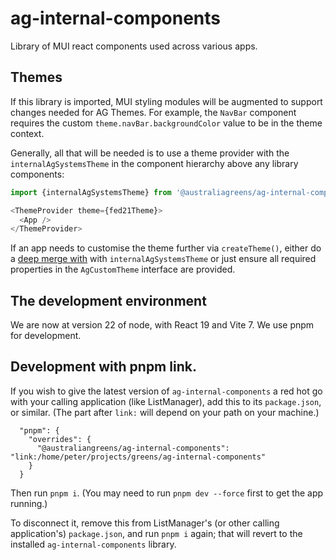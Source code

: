# ag-internal-components

Library of MUI react components used across various apps.

## Themes

If this library is imported, MUI styling modules will be augmented to support
changes needed for AG Themes. For example, the `NavBar` component requires the
custom `theme.navBar.backgroundColor` value to be in the theme context.

Generally, all that will be needed is to use a theme provider with the
`internalAgSystemsTheme` in the component hierarchy above any library
components:

```ts
import {internalAgSystemsTheme} from '@australiagreens/ag-internal-components';

<ThemeProvider theme={fed21Theme}>
  <App />
</ThemeProvider>
```

If an app needs to customise the theme further via `createTheme()`, either do a
[deep merge
with](https://mui.com/material-ui/customization/theming/#createtheme-options-args-theme)
with `internalAgSystemsTheme` or just ensure all required properties in the
`AgCustomTheme` interface are provided.

## The development environment

We are now at version 22 of node, with React 19 and Vite 7. We use pnpm for
development.

## Development with pnpm link.

If you wish to give the latest version of `ag-internal-components` a red hot go with
your calling application (like ListManager), add this to its `package.json`, or
similar. (The part after `link:` will depend on your path on your machine.)

```
  "pnpm": {
    "overrides": {
      "@australiangreens/ag-internal-components": "link:/home/peter/projects/greens/ag-internal-components"
    }
  }
```

Then run `pnpm i`. (You may need to run `pnpm dev --force` first to get the app running.)

To disconnect it, remove this from ListManager's (or other
calling application's) `package.json`, and run `pnpm i` again; that will revert
to the installed `ag-internal-components` library.
